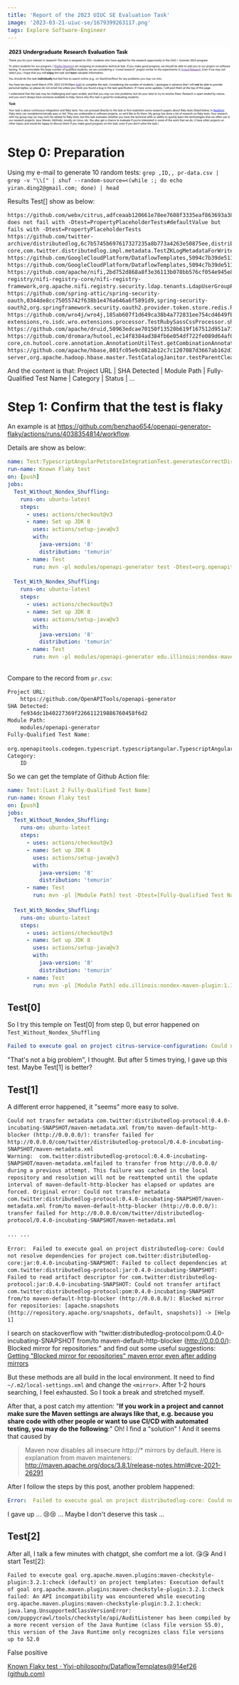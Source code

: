 ```yaml
---
title: 'Report of the 2023 UIUC SE Evaluation Task'
image: '2023-03-21-uiuc-se/1679399263117.png'
tags: Explore Software-Engineer
---
```


<!--more-->

![1679399263117](../images/2023-03-21-uiuc-se/1679399263117.png)


# Step 0: Preparation 
Using my e-mail to generate 10 random tests:
``grep ,ID,, pr-data.csv | grep -v "\\[" | shuf --random-source=<(while :; do echo yiran.ding2@gmail.com; done) | head``

Results Test[] show as below:


```
https://github.com/webx/citrus,adfceaab120661e78ee7608f3335eaf863693a38,service/configuration,com.alibaba.citrus.service.configuration.PropertyPlaceholderTests.defaultValue,ID,,,test does not fail with -Dtest=PropertyPlaceholderTests#defaultValue but fails with -Dtest=PropertyPlaceholderTests   
https://github.com/twitter-archive/distributedlog,6c7b5745b697617327235a8b773a4263e50875ee,distributedlog-core,com.twitter.distributedlog.impl.metadata.TestZKLogMetadataForWriter.testCreateLogMetadataWithCustomMetadata,ID,,,
https://github.com/GoogleCloudPlatform/DataflowTemplates,5094c7b39de511c9ed441d9fde28553a88f68e4b,.,com.google.cloud.teleport.templates.BulkDecompressorTest.testDecompressUnknownCompressionFile,ID,,,
https://github.com/GoogleCloudPlatform/DataflowTemplates,5094c7b39de511c9ed441d9fde28553a88f68e4b,.,com.google.cloud.teleport.splunk.HttpEventPublisherTest.stringPayloadTest,ID,,,      
https://github.com/apache/nifi,2bd752d868a8f3e36113b078bb576cf054e945e8,nifi-registry/nifi-registry-core/nifi-registry-framework,org.apache.nifi.registry.security.ldap.tenants.LdapUserGroupProviderTest.testSearchGroupsWithNoNameAndUserIdentityUidAttribute,ID,,,
https://github.com/spring-attic/spring-security-oauth,0344de8cc75055742f638b1e476a646a6f5891d9,spring-security-oauth2,org.springframework.security.oauth2.provider.token.store.redis.RedisTokenStoreTests.testRemovedTokenCannotBeFoundByUsername,ID,,,
https://github.com/wro4j/wro4j,185ab607f1d649ca38b4a772831ee754cd4649fb,wro4j-extensions,ro.isdc.wro.extensions.processor.TestRubySassCssProcessor.shouldBeThreadSafe,ID,,,
https://github.com/apache/druid,50963edcae70150f13520b619f167512d951a71b,core,org.apache.druid.math.expr.ParserTest.testSimpleMultiplicativeOp1,ID,,,
https://github.com/dromara/hutool,ec14f8384ad384fb6e054df722fe089d64af0c41,hutool-core,cn.hutool.core.annotation.AnnotationUtilTest.getCombinationAnnotationsWithClassTest,ID,,,
https://github.com/apache/hbase,801fc05e9c082ab12c7c1207087d3667ab162d1a,hbase-server,org.apache.hadoop.hbase.master.TestCatalogJanitor.testParentCleanedEvenIfDaughterGoneFirst,ID,,, 
```

And the content is that:
Project URL | SHA Detected | Module Path | Fully-Qualified Test Name | Category | Status | ...



# Step 1: Confirm that the test is flaky

An example is at https://github.com/benzhao654/openapi-generator-flaky/actions/runs/4038354814/workflow. 

Details are show as below:
```yaml
name: Test:TypescriptAngularPetstoreIntegrationTest.generatesCorrectDirectoryStructure
run-name: Known Flaky test
on: [push]
jobs:
  Test_Without_Nondex_Shuffling:
    runs-on: ubuntu-latest
    steps:
      - uses: actions/checkout@v3
      - name: Set up JDK 8
        uses: actions/setup-java@v3
        with:
          java-version: '8'
          distribution: 'temurin'
      - name: Test
        run: mvn -pl modules/openapi-generator test -Dtest=org.openapitools.codegen.typescript.typescriptangular.TypescriptAngularPetstoreIntegrationTest#generatesCorrectDirectoryStructure
        
  Test_With_Nondex_Shuffling:
    runs-on: ubuntu-latest
    steps:
      - uses: actions/checkout@v3
      - name: Set up JDK 8
        uses: actions/setup-java@v3
        with:
          java-version: '8'
          distribution: 'temurin'
      - name: Test
        run: mvn -pl modules/openapi-generator edu.illinois:nondex-maven-plugin:1.1.2:nondex -Dtest=org.openapitools.codegen.typescript.typescriptangular.TypescriptAngularPetstoreIntegrationTest#generatesCorrectDirectoryStructure
        
```
Compare to the record from `pr.csv`:
```
Project URL:
    https://github.com/OpenAPITools/openapi-generator
SHA Detected:
    fe934dc1b40227369f226611219886760458f6d2
Module Path:
    modules/openapi-generator
Fully-Qualified Test Name:
    org.openapitools.codegen.typescript.typescriptangular.TypescriptAngularPetstoreIntegrationTest.generatesCorrectDirectoryStructure
Category:
    ID
```

So we can get the template of Github Action file:

```yaml
name: Test:[Last 2 Fully-Qualified Test Name]
run-name: Known Flaky test
on: [push]
jobs:
  Test_Without_Nondex_Shuffling:
    runs-on: ubuntu-latest
    steps:
      - uses: actions/checkout@v3
      - name: Set up JDK 8
        uses: actions/setup-java@v3
        with:
          java-version: '8'
          distribution: 'temurin'
      - name: Test
        run: mvn -pl [Module Path] test -Dtest=[Fully-Qualified Test Name with '.' -> '#']
        
  Test_With_Nondex_Shuffling:
    runs-on: ubuntu-latest
    steps:
      - uses: actions/checkout@v3
      - name: Set up JDK 8
        uses: actions/setup-java@v3
        with:
          java-version: '8'
          distribution: 'temurin'
      - name: Test
        run: mvn -pl [Module Path] edu.illinois:nondex-maven-plugin:1.1.2:nondex -Dtest=[Fully-Qualified Test Name with '.' -> '#']

```
## Test[0]
So I try this temple on Test[0] from step 0,
but error happened on `Test_Without_Nondex_Shuffling`
```yaml
Failed to execute goal on project citrus-service-configuration: Could not resolve dependencies for project com.alibaba.citrus:citrus-service-configuration:jar:3.2.4: The following artifacts could not be resolved: com.alibaba.citrus:citrus-service-base:jar:3.2.4, com.alibaba.citrus:citrus-test-util:jar:3.2.4: Could not find artifact com.alibaba.citrus:citrus-service-base:jar:3.2.4 in central (https://repo.maven.apache.org/maven2)
```

"That's not a big problem", I thought.
But after 5 times trying, I gave up this test. Maybe Test[1] is better? 
## Test[1]
A different error happened, it "seems" more easy to solve.
```
Could not transfer metadata com.twitter:distributedlog-protocol:0.4.0-incubating-SNAPSHOT/maven-metadata.xml from/to maven-default-http-blocker (http://0.0.0.0/): transfer failed for http://0.0.0.0/com/twitter/distributedlog-protocol/0.4.0-incubating-SNAPSHOT/maven-metadata.xml
Warning:  com.twitter:distributedlog-protocol:0.4.0-incubating-SNAPSHOT/maven-metadata.xmlfailed to transfer from http://0.0.0.0/ during a previous attempt. This failure was cached in the local repository and resolution will not be reattempted until the update interval of maven-default-http-blocker has elapsed or updates are forced. Original error: Could not transfer metadata com.twitter:distributedlog-protocol:0.4.0-incubating-SNAPSHOT/maven-metadata.xml from/to maven-default-http-blocker (http://0.0.0.0/): transfer failed for http://0.0.0.0/com/twitter/distributedlog-protocol/0.4.0-incubating-SNAPSHOT/maven-metadata.xml

... ...

Error:  Failed to execute goal on project distributedlog-core: Could not resolve dependencies for project com.twitter:distributedlog-core:jar:0.4.0-incubating-SNAPSHOT: Failed to collect dependencies at com.twitter:distributedlog-protocol:jar:0.4.0-incubating-SNAPSHOT: Failed to read artifact descriptor for com.twitter:distributedlog-protocol:jar:0.4.0-incubating-SNAPSHOT: Could not transfer artifact com.twitter:distributedlog-protocol:pom:0.4.0-incubating-SNAPSHOT from/to maven-default-http-blocker (http://0.0.0.0/): Blocked mirror for repositories: [apache.snapshots (http://repository.apache.org/snapshots, default, snapshots)] -> [Help 1]

```
I search on stackoverflow with "twitter:distributedlog-protocol:pom:0.4.0-incubating-SNAPSHOT from/to maven-default-http-blocker (http://0.0.0.0/): Blocked mirror for repositories:" 
and find out some useful suggestions:
[Getting "Blocked mirror for repositories" maven error even after adding mirrors](https://stackoverflow.com/questions/67833372/getting-blocked-mirror-for-repositories-maven-error-even-after-adding-mirrors)

But these methods are all build in the local environment. It need to find `~/.m2/local-settings.xml` and change the `<mirror>`. After 1-2 hours searching, I feel exhausted. So I took a break and stretched myself.

After that, a post catch my attention: "**If you work in a project and cannot make sure the Maven settings are always like that, e.g. because you share code with other people or want to use CI/CD with automated testing, you may do the following**:"
Oh! I find a "solution" ! And it seems that caused by 
> Maven now disables all insecure http://* mirrors by default. Here is explanation from maven mainteners: http://maven.apache.org/docs/3.8.1/release-notes.html#cve-2021-26291

After I follow the steps by this post, another problem happened:
```yaml
Error:  Failed to execute goal on project distributedlog-core: Could not resolve dependencies for project com.twitter:distributedlog-core:jar:0.4.0-incubating-SNAPSHOT: Could not find artifact com.twitter:distributedlog-protocol:jar:0.4.0-incubating-SNAPSHOT in bookkeeper-twitter-mvn-repo (https://raw.github.com/twitter/bookkeeper/mvn-repo/4.3.5-TWTTR-OSS) -> [Help 1]
```
I gave up ... 😢😢 ... Maybe I don't deserve this task ...

## Test[2]
After all, I talk a few minutes with chatgpt, she comfort me a lot. 😘😘 And I start Test[2]:

```
Failed to execute goal org.apache.maven.plugins:maven-checkstyle-plugin:3.2.1:check (default) on project templates: Execution default of goal org.apache.maven.plugins:maven-checkstyle-plugin:3.2.1:check failed: An API incompatibility was encountered while executing org.apache.maven.plugins:maven-checkstyle-plugin:3.2.1:check: java.lang.UnsupportedClassVersionError: com/puppycrawl/tools/checkstyle/api/AuditListener has been compiled by a more recent version of the Java Runtime (class file version 55.0), this version of the Java Runtime only recognizes class file versions up to 52.0
```



False positive

[Known Flaky test · Yiyi-philosophy/DataflowTemplates@914ef26 (github.com)](https://github.com/Yiyi-philosophy/DataflowTemplates/actions/runs/4476167945)

